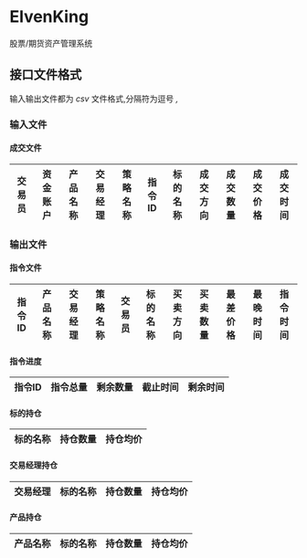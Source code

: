 # ElvenKing
股票/期货资产管理系统

## 接口文件格式
输入输出文件都为 *csv* 文件格式,分隔符为逗号 *,*
### 输入文件
#### 成交文件
| 交易员 | 资金账户 | 产品名称 | 交易经理 | 策略名称| 指令ID | 标的名称 | 成交方向 | 成交数量 | 成交价格 | 成交时间 |
| :----: | :-----: | :----: | :----: | :----: | :----: | :----: | :----: | :----: | :----: | :----: |
### 输出文件
#### 指令文件
| 指令ID | 产品名称 | 交易经理 | 策略名称 | 交易员 | 标的名称 | 买卖方向 | 买卖数量 | 最差价格 | 最晚时间 | 指令时间 |
| :----: | :----: | :----: | :----: | :----: | :----: | :----: | :----: | :----: | :----: | :----: |
#### 指令进度
| 指令ID | 指令总量 | 剩余数量 | 截止时间 | 剩余时间 |
| :----: | :----: | :----: | :----: | :----: |
#### 标的持仓
| 标的名称 | 持仓数量 | 持仓均价 |
| :----: | :----: | :----: |
#### 交易经理持仓
| 交易经理 | 标的名称 | 持仓数量 | 持仓均价 |
| :----: | :----: | :----: | :----: |
#### 产品持仓
| 产品名称 | 标的名称 | 持仓数量 | 持仓均价 |
| :----: | :----: | :----: | :----: |

